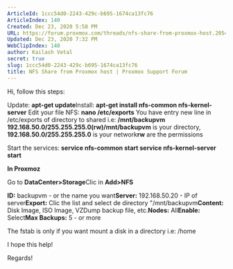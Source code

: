 ```yaml
---
ArticleId: 1ccc54d0-2243-429c-b695-1674ca13fc76
ArticleIndex: 140
Created: Dec 23, 2020 5:58 PM
URL: https://forum.proxmox.com/threads/nfs-share-from-proxmox-host.20549/
Updated: Dec 23, 2020 7:32 PM
WebClipIndex: 140
author: Kailash Vetal
secret: true
slug: 1ccc54d0-2243-429c-b695-1674ca13fc76
title: NFS Share from Proxmox host | Proxmox Support Forum
---
```

Hi, follow this steps:

Update: **apt-get update**Install: **apt-get install nfs-common nfs-kernel-server** Edit your file NFS: **nano /etc/exports** You have entry new line in /etc/exports of directory to shared i.e: **/mnt/backupvm 192.168.50.0/255.255.255.0(rw)/mnt/backupvm** is your directory, **192.168.50.0/255.255.255.0** is your network**rw** are the permissions

Start the services: **service nfs-common start service nfs-kernel-server start**

**In Proxmoz**

Go to **DataCenter>Storage**Clic in **Add>NFS**

**ID:** backupvm - or the name you want**Server:** 192.168.50.20 - IP of server**Export:** Clic the list and select de directory "/mnt/backupvm**Content:** Disk Image, ISO Image, VZDump backup file, etc.**Nodes:** All**Enable:** Select**Max Backups:** 5 - or more

The fstab is only if you want mount a disk in a directory i.e: /home

I hope this help!

Regards!
